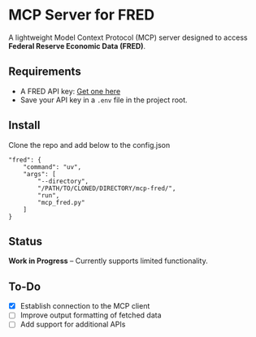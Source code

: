 # MCP Server for FRED

A lightweight Model Context Protocol (MCP) server designed to access **Federal Reserve Economic Data (FRED)**.

## Requirements

- A FRED API key: [Get one here](https://fred.stlouisfed.org/docs/api/api_key.html)
- Save your API key in a `.env` file in the project root.

## Install
Clone the repo and add below to the config.json

```
"fred": {
    "command": "uv",
    "args": [
        "--directory",
        "/PATH/TO/CLONED/DIRECTORY/mcp-fred/",
        "run",
        "mcp_fred.py"
    ]
}
```


## Status

**Work in Progress** – Currently supports limited functionality.

## To-Do

- [x] Establish connection to the MCP client  
- [ ] Improve output formatting of fetched data  
- [ ] Add support for additional APIs
